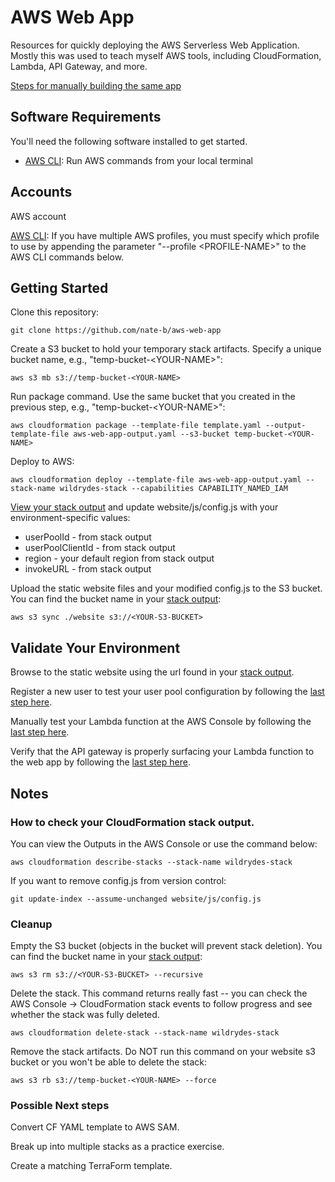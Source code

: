 AWS Web App
======

Resources for quickly deploying the AWS Serverless Web Application.  Mostly this was used to teach myself AWS tools, including CloudFormation, Lambda, API Gateway, and more.

[Steps for manually building the same app](https://aws.amazon.com/getting-started/projects/build-serverless-web-app-lambda-apigateway-s3-dynamodb-cognito/)

## Software Requirements

You'll need the following software installed to get started.

  * [AWS CLI](https://docs.aws.amazon.com/cli/latest/userguide/installing.html): Run AWS commands from your local terminal

## Accounts

AWS account

[AWS CLI](https://docs.aws.amazon.com/cli/latest/userguide/cli-multiple-profiles.html): If you have multiple AWS profiles, you must specify which profile to use by appending the parameter "--profile &lt;PROFILE-NAME&gt;" to the AWS CLI commands below.

## Getting Started

Clone this repository:
```
git clone https://github.com/nate-b/aws-web-app
```

Create a S3 bucket to hold your temporary stack artifacts.  Specify a unique bucket name, e.g., "temp-bucket-&lt;YOUR-NAME&gt;":
```
aws s3 mb s3://temp-bucket-<YOUR-NAME>
```

Run package command.  Use the same bucket that you created in the previous step, e.g., "temp-bucket-&lt;YOUR-NAME&gt;":
```
aws cloudformation package --template-file template.yaml --output-template-file aws-web-app-output.yaml --s3-bucket temp-bucket-<YOUR-NAME>
```

Deploy to AWS:
```
aws cloudformation deploy --template-file aws-web-app-output.yaml --stack-name wildrydes-stack --capabilities CAPABILITY_NAMED_IAM
```

[View your stack output](#stack-output) and update website/js/config.js with your environment-specific values:
  * userPoolId - from stack output
  * userPoolClientId - from stack output
  * region - your default region from stack output
  * invokeURL - from stack output


Upload the static website files and your modified config.js to the S3 bucket.  You can find the bucket name in your [stack output](#stack-output):
```
aws s3 sync ./website s3://<YOUR-S3-BUCKET>
```

## Validate Your Environment

Browse to the static website using the url found in your [stack output](#stack-output).

Register a new user to test your user pool configuration by following the [last step here](https://aws.amazon.com/getting-started/projects/build-serverless-web-app-lambda-apigateway-s3-dynamodb-cognito/module-2/).

Manually test your Lambda function at the AWS Console by following the [last step here](https://aws.amazon.com/getting-started/projects/build-serverless-web-app-lambda-apigateway-s3-dynamodb-cognito/module-3/).

Verify that the API gateway is properly surfacing your Lambda function to the web app by following the [last step here](https://aws.amazon.com/getting-started/projects/build-serverless-web-app-lambda-apigateway-s3-dynamodb-cognito/module-4/).

## Notes

### <a id="stack-output"></a>How to check your CloudFormation stack output.
You can view the Outputs in the AWS Console or use the command below:
```
aws cloudformation describe-stacks --stack-name wildrydes-stack
```

If you want to remove config.js from version control:
```
git update-index --assume-unchanged website/js/config.js
```

### Cleanup

Empty the S3 bucket (objects in the bucket will prevent stack deletion).  You can find the bucket name in your [stack output](#stack-output):
```
aws s3 rm s3://<YOUR-S3-BUCKET> --recursive
```

Delete the stack.  This command returns really fast -- you can check the AWS Console -> CloudFormation stack events to follow progress and see whether the stack was fully deleted.
```
aws cloudformation delete-stack --stack-name wildrydes-stack
```

Remove the stack artifacts.  Do NOT run this command on your website s3 bucket or you won't be able to delete the stack:
```
aws s3 rb s3://temp-bucket-<YOUR-NAME> --force
```
### Possible Next steps

Convert CF YAML template to AWS SAM.

Break up into multiple stacks as a practice exercise.

Create a matching TerraForm template.